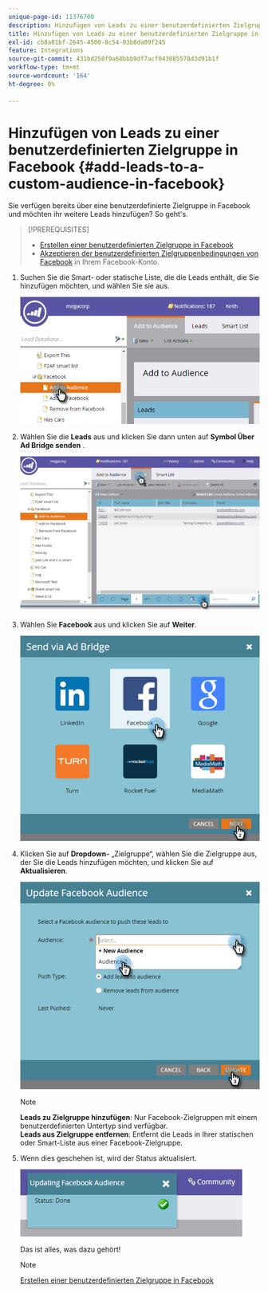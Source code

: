 ```yaml
---
unique-page-id: 11376700
description: Hinzufügen von Leads zu einer benutzerdefinierten Zielgruppe in Facebook - Marketo-Dokumente - Produktdokumentation
title: Hinzufügen von Leads zu einer benutzerdefinierten Zielgruppe in Facebook
exl-id: cb8a81bf-2645-4500-8c54-03b8da09f245
feature: Integrations
source-git-commit: 431bd258f9a68bbb9df7acf043085578d3d91b1f
workflow-type: tm+mt
source-wordcount: '164'
ht-degree: 0%

---
```


# Hinzufügen von Leads zu einer benutzerdefinierten Zielgruppe in Facebook {#add-leads-to-a-custom-audience-in-facebook}

Sie verfügen bereits über eine benutzerdefinierte Zielgruppe in Facebook und möchten ihr weitere Leads hinzufügen? So geht&#39;s.

>[!PREREQUISITES]
>
>* [Erstellen einer benutzerdefinierten Zielgruppe in Facebook](/help/marketo/product-docs/demand-generation/facebook/create-a-custom-audience-in-facebook.md)
>* [Akzeptieren der benutzerdefinierten Zielgruppenbedingungen von Facebook](https://www.facebook.com/ads/manage/customaudiences/tos.php) in Ihrem Facebook-Konto.
>

1. Suchen Sie die Smart- oder statische Liste, die die Leads enthält, die Sie hinzufügen möchten, und wählen Sie sie aus.

   ![](assets/one.png)

1. Wählen Sie die **Leads** aus und klicken Sie dann unten auf **Symbol Über Ad Bridge senden** .

   ![](assets/two-1.png)

1. Wählen Sie **Facebook** aus und klicken Sie auf **Weiter**.

   ![](assets/three.png)

1. Klicken Sie auf **Dropdown-** „Zielgruppe“, wählen Sie die Zielgruppe aus, der Sie die Leads hinzufügen möchten, und klicken Sie auf **Aktualisieren**.

   ![](assets/4.png)

   >[!NOTE]
   >
   >**Leads zu Zielgruppe hinzufügen**: Nur Facebook-Zielgruppen mit einem benutzerdefinierten Untertyp sind verfügbar.\
   >**Leads aus Zielgruppe entfernen**: Entfernt die Leads in Ihrer statischen oder Smart-Liste aus einer Facebook-Zielgruppe.

1. Wenn dies geschehen ist, wird der Status aktualisiert.

   ![](assets/five-1.png)

   Das ist alles, was dazu gehört!

   >[!NOTE]
   >
   >[Erstellen einer benutzerdefinierten Zielgruppe in Facebook](/help/marketo/product-docs/demand-generation/facebook/create-a-custom-audience-in-facebook.md)
